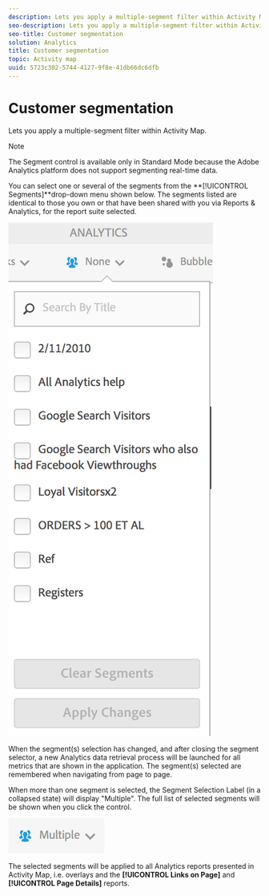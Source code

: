 ```yaml
---
description: Lets you apply a multiple-segment filter within Activity Map.
seo-description: Lets you apply a multiple-segment filter within Activity Map.
seo-title: Customer segmentation
solution: Analytics
title: Customer segmentation
topic: Activity map
uuid: 5723c302-5744-4127-9f8e-41db66dc6dfb
---
```


# Customer segmentation

Lets you apply a multiple-segment filter within Activity Map.

>[!NOTE]
>
>The Segment control is available only in Standard Mode because the Adobe Analytics platform does not support segmenting real-time data.

You can select one or several of the segments from the **[!UICONTROL Segments]**drop-down menu shown below. The segments listed are identical to those you own or that have been shared with you via Reports & Analytics, for the report suite selected.

![](assets/segments.png)

When the segment(s) selection has changed, and after closing the segment selector, a new Analytics data retrieval process will be launched for all metrics that are shown in the application. The segment(s) selected are remembered when navigating from page to page.

When more than one segment is selected, the Segment Selection Label (in a collapsed state) will display "Multiple". The full list of selected segments will be shown when you click the control.

![](assets/two_segments.png)

The selected segments will be applied to all Analytics reports presented in Activity Map, i.e. overlays and the **[!UICONTROL Links on Page]** and **[!UICONTROL Page Details]** reports. 
